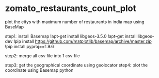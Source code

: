 # zomato_restaurants_count_plot
plot the citys with maximum number of restaurants in india map using BaseMap


step1: install Basemap
  !apt-get install libgeos-3.5.0
  !apt-get install libgeos-dev
  !pip install https://github.com/matplotlib/basemap/archive/master.zip
  !pip install pyproj==1.9.6
  
step2: 
 merge all csv file into 1 csv file

step3:
  get the geographical coordinate using geolocator 
step4:
  plot the coordinate using Basemap python
 
 



